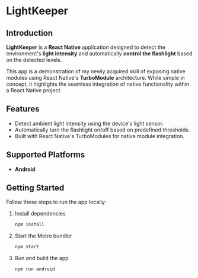 # LightKeeper

## Introduction
**LightKeeper** is a **React Native** application designed to detect the environment's **light intensity** and automatically **control the flashlight** based on the detected levels. 

This app is a demonstration of my newly acquired skill of exposing native modules using React Native's **TurboModule** architecture. While simple in concept, it highlights the seamless integration of native functionality within a React Native project.

## Features
- Detect ambient light intensity using the device's light sensor.
- Automatically turn the flashlight on/off based on predefined thresholds.
- Built with React Native's TurboModules for native module integration.

## Supported Platforms
- **Android**

## Getting Started

Follow these steps to run the app locally:

1. Install dependencies
   ```bash
   npm install
   ```

2. Start the Metro bundler
   ```bash
   npm start
   ```

3. Run and build the app
   ```bash
   npm run android
   ```

